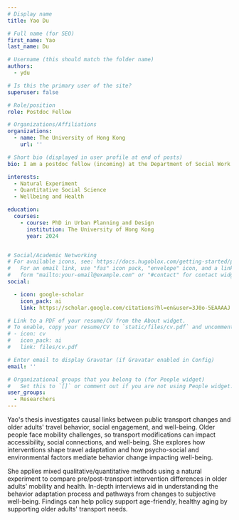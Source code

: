 ```yaml
---
# Display name
title: Yao Du

# Full name (for SEO)
first_name: Yao
last_name: Du

# Username (this should match the folder name)
authors:
  - ydu

# Is this the primary user of the site?
superuser: false

# Role/position
role: Postdoc Fellow

# Organizations/Affiliations
organizations:
  - name: The University of Hong Kong
    url: ''

# Short bio (displayed in user profile at end of posts)
bio: I am a postdoc fellow (incoming) at the Department of Social Work and Social Administration, HKU. My research interests focus on public transport and urban redevelopment and their health impact on older people in Hong Kong. I hold a PhD from HKU Urban Planning and Design, focusing on Transport and Healthy Ageing. Before my Doctoral study, I had three years of working experience as a research assistant in sociology and housing studies.

interests:
  - Natural Experiment
  - Quantitative Social Science
  - Wellbeing and Health

education:
  courses:
    - course: PhD in Urban Planning and Design
      institution: The University of Hong Kong
      year: 2024


# Social/Academic Networking
# For available icons, see: https://docs.hugoblox.com/getting-started/page-builder/#icons
#   For an email link, use "fas" icon pack, "envelope" icon, and a link in the
#   form "mailto:your-email@example.com" or "#contact" for contact widget.
social:

  - icon: google-scholar
    icon_pack: ai
    link: https://scholar.google.com/citations?hl=en&user=3J0o-5EAAAAJ

# Link to a PDF of your resume/CV from the About widget.
# To enable, copy your resume/CV to `static/files/cv.pdf` and uncomment the lines below.
# - icon: cv
#   icon_pack: ai
#   link: files/cv.pdf

# Enter email to display Gravatar (if Gravatar enabled in Config)
email: ''

# Organizational groups that you belong to (for People widget)
#   Set this to `[]` or comment out if you are not using People widget.
user_groups:
  - Researchers
---
```


Yao's thesis investigates causal links between public transport changes and older adults' travel behavior, social engagement, and well-being. Older people face mobility challenges, so transport modifications can impact accessibility, social connections, and well-being. She explores how interventions shape travel adaptation and how psycho-social and environmental factors mediate behavior change impacting well-being.

She applies mixed qualitative/quantitative methods using a natural experiment to compare pre/post-transport intervention differences in older adults' mobility and health. In-depth interviews aid in understanding the behavior adaptation process and pathways from changes to subjective well-being. Findings can help policy support age-friendly, healthy aging by supporting older adults' transport needs.